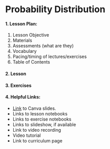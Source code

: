 # Probability Distribution

#### 1. Lesson Plan:
1. Lesson Objective
2. Materials
3. Assessments (what are they)
4. Vocabulary
5. Pacing/timing of lectures/exercises
6. Table of Contents

#### 2. Lesson
#### 3. Exercises

#### 4. Helpful Links:
- [Link](https://www.canva.com/design/DAFloDeyOwQ/4C5woC2S5kyGdtQXqFTUdg/edit?utm_content=DAFloDeyOwQ&utm_campaign=designshare&utm_medium=link2&utm_source=sharebutton) to Canva slides.
- Links to lesson notebooks
- Links to exercise notebooks
- Links to slideshow, if available
- Link to video recording 
- Video tutorial 
- Link to curriculum page
